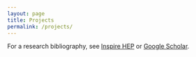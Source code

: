```yaml
---
layout: page
title: Projects
permalink: /projects/
---
```


For a research bibliography, see
[Inspire HEP](https://inspirehep.net/authors/1868975) or
[Google Scholar](https://scholar.google.com/citations?user=WAgYEwYAAAAJ&hl=en).
